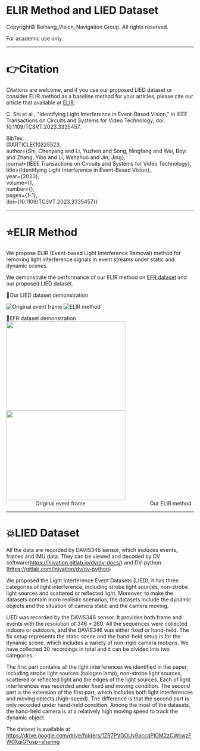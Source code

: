 # ELIR Method and LIED Dataset 
Copyright© Beihang_Vision_Navigation Group. All rights reserved.

For academic use only.

****
# 👉Citation   

Citations are welcome, and if you use our proposed LIED dataset or consider ELIR method as a baseline method for your articles, please cite our article that available at [ELIR](https://ieeexplore.ieee.org/document/10325523).

C. Shi et al., "Identifying Light Interference in Event-Based Vision," in IEEE Transactions on Circuits and Systems for Video Technology, doi: 10.1109/TCSVT.2023.3335457.

BibTex:  
@ARTICLE{10325523,  
  author={Shi, Chenyang and Li, Yuzhen and Song, Ningfang and Wei, Boyi and Zhang, Yibo and Li, Wenzhuo and Jin, Jing},  
  journal={IEEE Transactions on Circuits and Systems for Video Technology},   
  title={Identifying Light Interference in Event-Based Vision},   
  year={2023},  
  volume={},  
  number={},  
  pages={1-1},  
  doi={10.1109/TCSVT.2023.3335457}}  

****
# :star:ELIR Method
We propose ELIR (Event-based Light Interference Removal) method for removing light interference signals in event streams under static and dynamic scenes.  

We demonstrate the performance of our ELIR method on [EFR dataset](https://github.com/ziweiWWANG/EFR) and our proposed LIED dataset.

:dizzy:Our LIED dataset demonstration  

![Original event frame](https://drive.google.com/file/d/1G8RiuAw-2yv1AJ5nkbU9RHieBJCVqXbs/view?usp=drive_link)
![ELIR method](https://drive.google.com/file/d/1bMqvy3GvOGU1Hsuko9Bwn0aA4MmWz9JA/view?usp=drive_link)  

:dizzy:EFR dataset demonstration  
<img src="https://github.com/shicy17/LIED/blob/main/Demonstration/02_Ori.gif" width="320" height="240"><img src="https://github.com/shicy17/LIED/blob/main/Demonstration/02_Ours.gif" width="320" height="240">  
&nbsp;&nbsp;&nbsp;&nbsp;&nbsp;&nbsp;&nbsp;&nbsp;&nbsp;&nbsp;&nbsp;&nbsp;&nbsp;&nbsp;&nbsp;&nbsp;&nbsp;&nbsp;&nbsp;&nbsp;Original event frame&nbsp;&nbsp;&nbsp;&nbsp;&nbsp;&nbsp;&nbsp;&nbsp;&nbsp;&nbsp;&nbsp;&nbsp;&nbsp;&nbsp;&nbsp;&nbsp;&nbsp;&nbsp;&nbsp;&nbsp;&nbsp;&nbsp;&nbsp;&nbsp;&nbsp;&nbsp;&nbsp;&nbsp;&nbsp;&nbsp;&nbsp;&nbsp;&nbsp;&nbsp;&nbsp;&nbsp;&nbsp;&nbsp;&nbsp;&nbsp;&nbsp;&nbsp;&nbsp;&nbsp;Our ELIR method

****
# :boom:LIED Dataset

All the data are recorded by DAVIS346 sensor, which includes events, frames and IMU data. They can be viewed and decoded by DV software(https://inivation.gitlab.io/dv/dv-docs/) and DV-python (https://gitlab.com/inivation/dv/dv-python)

We proposed the Light Interference Event Datasets (LIED), it has three categories of light interference, including strobe light sources, non-strobe light sources and scattered or reflected light. Moreover, to make the datasets contain more realistic scenarios, the datasets include the dynamic objects and the situation of camera static and the camera moving.

LIED was recorded by the DAVIS346 sensor. It provides both frame and events with the resolution of 346 * 260. All the sequences were collected indoors or outdoors, and the DAVIS346 was either fixed or hand-held. The fix setup represents the static scene and the hand-held setup is for the dynamic scene, which includes a variety of non-rigid camera motions. We have collected 30 recordings in total and it can be divided into two categories.

The first part contains all the light interferences we identified in the paper, including strobe light sources (halogen lamp), non-strobe light sources, scattered or reflected light and the edges of the light sources. Each of light interferences was recorded under fixed and moving condition. The second part is the extension of the first part, which includes both light interferences and moving objects (high-speed). The difference is that the second part is only recorded under hand-held condition. Among the most of the datasets, the hand-held camera is at a relatively high moving speed to track the dynamic object.

The dataset is available at https://drive.google.com/drive/folders/1ZR7PVGOUy9accqPIGM2zCWcwzFW0XgiG?usp=sharing
